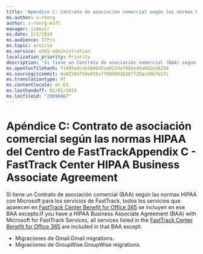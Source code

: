 ```yaml
---
title: 'Apéndice C: Contrato de asociación comercial según las normas HIPAA del Centro de FastTrack'
ms.author: v-rberg
author: v-rberg-msft
manager: jimmuir
ms.date: 2/2/2019
ms.audience: ITPro
ms.topic: article
ms.service: o365-administration
localization_priority: Priority
description: 'Si tiene un Contrato de asociación comercial (BAA) según las normas HIPAA con Microsoft para los servicios de FastTrack, todos los servicios que aparecen en FastTrack Center Benefit for Office 365 se incluyen en ese BAA excepto:'
ms.openlocfilehash: f1499a8ceb36d6d5aa823daf982e49a6d2e26250
ms.sourcegitcommit: 0a8250d759e010cff6958016267f29acb0b7e17c
ms.translationtype: HT
ms.contentlocale: es-ES
ms.lasthandoff: 02/01/2019
ms.locfileid: "29696667"
---
```

# <a name="appendix-c---fasttrack-center-hipaa-business-associate-agreement"></a><span data-ttu-id="7fe3f-103">Apéndice C: Contrato de asociación comercial según las normas HIPAA del Centro de FastTrack</span><span class="sxs-lookup"><span data-stu-id="7fe3f-103">Appendix C - FastTrack Center HIPAA Business Associate Agreement</span></span>

<span data-ttu-id="7fe3f-104">Si tiene un Contrato de asociación comercial (BAA) según las normas HIPAA con Microsoft para los servicios de FastTrack, todos los servicios que aparecen en [FastTrack Center Benefit for Office 365](O365-fasttrack-benefit-for-office-365.md) se incluyen en ese BAA excepto:</span><span class="sxs-lookup"><span data-stu-id="7fe3f-104">If you have a HIPAA Business Associate Agreement (BAA) with Microsoft for FastTrack Services, all services listed in the [FastTrack Center Benefit for Office 365](O365-fasttrack-benefit-for-office-365.md) are included in that BAA except:</span></span> 
  
- <span data-ttu-id="7fe3f-105">Migraciones de Gmail.</span><span class="sxs-lookup"><span data-stu-id="7fe3f-105">Gmail migrations.</span></span>   
- <span data-ttu-id="7fe3f-106">Migraciones de GroupWise.</span><span class="sxs-lookup"><span data-stu-id="7fe3f-106">GroupWise migrations.</span></span>
    

